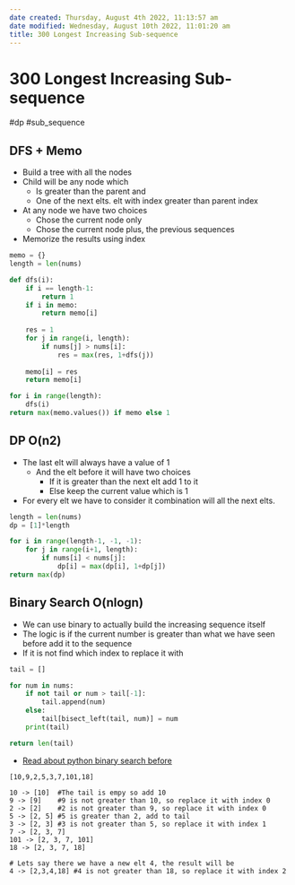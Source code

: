 ```yaml
---
date created: Thursday, August 4th 2022, 11:13:57 am
date modified: Wednesday, August 10th 2022, 11:01:20 am
title: 300 Longest Increasing Sub-sequence
---
```


# 300 Longest Increasing Sub-sequence

#dp  #sub_sequence

## DFS + Memo

- Build a tree with all the nodes
- Child will be any node which
	- Is greater than the parent and
	- One of the next elts. elt with index greater than parent index
-  At any node we have two choices
	- Chose the current node only
	- Chose the current node plus,  the previous sequences
- Memorize the results using index

```python
memo = {}
length = len(nums)

def dfs(i):
    if i == length-1:
        return 1
    if i in memo:
        return memo[i]
    
    res = 1
    for j in range(i, length):
        if nums[j] > nums[i]:
            res = max(res, 1+dfs(j))
    
    memo[i] = res
    return memo[i]

for i in range(length):
    dfs(i)
return max(memo.values()) if memo else 1
```

## DP O(n2)

- The last elt will always have a value of 1
	- And the elt before it will have two choices
		- If it is greater than the next elt add 1 to it
		- Else keep the current value which is 1
- For every elt we have to consider it combination will all the next elts.

```python
length = len(nums)
dp = [1]*length

for i in range(length-1, -1, -1):
    for j in range(i+1, length):
        if nums[i] < nums[j]:
            dp[i] = max(dp[i], 1+dp[j])
return max(dp)
```

## Binary Search O(nlogn)

- We can use binary to actually build the increasing sequence itself
- The logic is if the current number is greater than what we have seen before add it to the sequence
- If it is not find which index to replace it with

```python
tail = []

for num in nums:
    if not tail or num > tail[-1]:
        tail.append(num)
    else:
        tail[bisect_left(tail, num)] = num
    print(tail)

return len(tail)
```

- [Read about python binary search before](Algo/Tips%20&%20Tricks/In-built%20Binary%20search.md)

```
[10,9,2,5,3,7,101,18]

10 -> [10]  #The tail is empy so add 10
9 -> [9]    #9 is not greater than 10, so replace it with index 0
2 -> [2]    #2 is not greater than 9, so replace it with index 0
5 -> [2, 5] #5 is greater than 2, add to tail
3 -> [2, 3] #3 is not greater than 5, so replace it with index 1
7 -> [2, 3, 7]
101 -> [2, 3, 7, 101]
18 -> [2, 3, 7, 18]

# Lets say there we have a new elt 4, the result will be
4 -> [2,3,4,18] #4 is not greater than 18, so replace it with index 2
```
